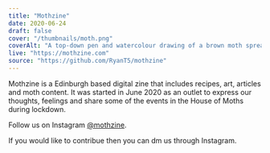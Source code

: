 ```yaml
---
title: "Mothzine"
date: 2020-06-24
draft: false
cover: "/thumbnails/moth.png"
coverAlt: "A top-down pen and watercolour drawing of a brown moth spreading its wings on a cream background."
live: "https://mothzine.com"
source: "https://github.com/RyanT5/mothzine"
---
```


Mothzine is a Edinburgh based digital zine that includes recipes, art, articles and moth content. It was started in June 2020 as an outlet to express our thoughts, feelings and share some of the events in the House of Moths during lockdown.

Follow us on Instagram [@mothzine](https://www.instagram.com/mothzine/).

If you would like to contribue then you can dm us through Instagram.